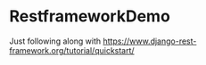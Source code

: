 # RestframeworkDemo
Just following along with https://www.django-rest-framework.org/tutorial/quickstart/
